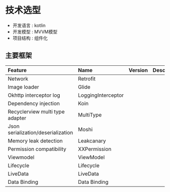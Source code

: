 # 技术选型

* 开发语言 : kotlin
* 开发模型 : MVVM模型
* 项目结构 : 组件化

## 主要框架

| Feature                            | Name               | Version | Description |
|:-----------------------------------|:-------------------|:--------|:------------|
| Network                            | Retrofit           |         |             |
| Image loader                       | Glide              |         |             |
| Okhttp interceptor log             | LoggingInterceptor |         |             |
| Dependency injection               | Koin               |         |             |
| Recyclerview multi type adapter    | MultiType          |         |             |
| Json serialization/deserialization | Moshi              |         |             |
| Memory leak detection              | Leakcanary         |         |             |
| Permission compatibility           | XXPermission       |         |             |
| Viewmodel                          | ViewModel          |         |             |
| Lifecycle                          | Lifecycle          |         |             |
| LiveData                           | LiveData           |         |             |
| Data Binding                       | Data Binding       |         |             |

